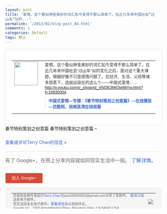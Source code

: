 ```yaml
---
layout: post
title: "爱情，这个看似神圣美妙的词汇如今变得不那么简单了。在近几年来中国社会“过
山车”似的..."
permalink: '/2013/02/blog-post_84.html'
comments: 1
categories: Default
tags: 默认
---
```

<!-- X-Notifications: 1:38f8423eb0000000 -->

<div style="border:solid 1px #dfdfdf;color:#686868;font:13px Arial"><div style="background-color:#fff;padding:20px;"><table cellpadding="0" cellspacing="0"><tr><td style="padding-right:15px;vertical-align:top"><a href="https://plus.google.com/_/notifications/emlink?emr=14900066512970582018&amp;emid=CLC-9q-9uLUCFUYKcgodFnUAAA&amp;path=%2F108643996575278738906&amp;dt=1360936992357&amp;uob=8"><img height="75" src="https://lh3.googleusercontent.com/-KKRGTyJ5Bl0/AAAAAAAAAAI/AAAAAAAAtnY/R4QEWIp3Ur0/s75-c-k-a/photo.jpg" style="border:solid 1px #cccccc;" width="75"/></a></td><td style="width:578px;color:#333;font:13px Arial;vertical-align:top"><div style="padding-bottom:10px">爱情，这个看似神圣美妙的词汇如今变得不那<wbr/>么简单了。在近几年来中国社会”过山车”似<wbr/>的变化之后，面对这个重大课题，婚姻好像不<wbr/>只是感情问题了。在经济、生活、父母等诸多<wbr/>因素下，造就出现在的这么个――中国式爱情<wbr/>……<a href="http://v.youku.com/v_show/id_XNDE3MjQwMjYw.html?f=18930304" rel="nofollow">http://v.youku<wbr/>.com/v_show/id_XNDE3<wbr/>MjQwMjYw.html?f=1893<wbr/>0304</a></div><div style="margin-bottom:10px;padding-left:10px; border-left:2px solid #EAEAEA"><span style="margin-right:5px"><a href="http://v.youku.com/v_show/id_XNDE3MjQwMjYw.html?f=18930304" style="color:#3366CC;text-decoration:none"><span style="font-weight:bold">中国式爱情―专辑：《春节特别策划之创意篇<wbr/>》―在线播放―优酷网，视频高清在线观看</span></a></span></div></td></tr></table></div></div>

<div style="padding-bottom:10px">春节特别策划之创意篇 春节特别策划之创意篇 –</div>

<a href="https://plus.google.com/_/notifications/emlink?emr=14900066512970582018&amp;emid=CLC-9q-9uLUCFUYKcgodFnUAAA&amp;path=%2F108643996575278738906%2Fposts%2FhWo7ctDg6r3%3Fgpinv%3DAMIXal9EKdZ_4jcaaWYJRZVb-4b-GY0yL5mOnhy7fuEANVJkidp-M1GoZFc4S-xb1GlOVScFeQEmOWIzMdW8XVtXwB1As98vsH1b2qckwVuaWZcOi2J_onM&amp;dt=1360936992357&amp;uob=8" style="color:#3366CC;text-decoration:none">查看或评论Terry Chan的信息 »</a>

<div style="margin-top:20px;border-top:solid 1px #dfdfdf"><div style="padding:15px 0;color:#686868;font:16px Arial">有了 Google+，在网上分享内容就如同现实生活中一般。 <a href="http://www.google.com/+/learnmore/" style="color:#3366CC;text-decoration:none">了解详情</a>。</div><p><a href="https://plus.google.com/_/notifications/emlink?emr=14900066512970582018&amp;emid=CLC-9q-9uLUCFUYKcgodFnUAAA&amp;path=%2F%3Fgpinv%3DAMIXal9EKdZ_4jcaaWYJRZVb-4b-GY0yL5mOnhy7fuEANVJkidp-M1GoZFc4S-xb1GlOVScFeQEmOWIzMdW8XVtXwB1As98vsH1b2qckwVuaWZcOi2J_onM&amp;dt=1360936992357&amp;uob=8" style="padding:1px 20px;min-width:54px;display:inline-block; background-color:#d44b38;text-align:center; font:13px Arial; border-radius:3px;color:#fff;border:solid 1px #dfdfdf; white-space:nowrap;text-decoration:none;height:30px;line-height:30px">加入 Google+</a></p></div>

<div style="border-top:solid 1px #dfdfdf;padding:0 20px; background-color:#f5f5f5"><table cellpadding="0" cellspacing="0" style="height:50px"><tbody><tr><td style="vertical-align:middle;width:100%; color:#636363;font:11px Arial; line-height:120%">您收到此邮件是因为<a href="https://plus.google.com/_/notifications/emlink?emr=14900066512970582018&amp;emid=CLC-9q-9uLUCFUYKcgodFnUAAA&amp;path=%2F108643996575278738906%3Fgpinv%3DAMIXal9EKdZ_4jcaaWYJRZVb-4b-GY0yL5mOnhy7fuEANVJkidp-M1GoZFc4S-xb1GlOVScFeQEmOWIzMdW8XVtXwB1As98vsH1b2qckwVuaWZcOi2J_onM&amp;dt=1360936992357&amp;uob=8" style="color:#3366CC;text-decoration:none">Terry Chan</a>与jack29834582t@gmail.com分享了本邮件。 <a href="https://plus.google.com/_/notifications/emlink?emr=14900066512970582018&amp;emid=CLC-9q-9uLUCFUYKcgodFnUAAA&amp;path=%2F_%2Fnonplus%2Femailsettings%3Fgpinv%3DAMIXal9EKdZ_4jcaaWYJRZVb-4b-GY0yL5mOnhy7fuEANVJkidp-M1GoZFc4S-xb1GlOVScFeQEmOWIzMdW8XVtXwB1As98vsH1b2qckwVuaWZcOi2J_onM%26est%3DADH5u8WYtYMXVSVrUEV8jsP87jul-WBOhFTCMLjK8eW7syHBXPKsej9rfVwDZDtGniA4Dc7moxs4VB_Fto-mrhKb4LOHhaBKJnqKscXTx-sMkt0mLFdUzDVPv0AAWcT_orXlonYNToEU4OAbeQfEQ8f-JXtAy46nyQ&amp;dt=1360936992357&amp;uob=8" style="color:#3366CC;text-decoration:none">取消订阅</a>这些电子邮件。<br/>您无法回复此电子邮件。<a href="https://plus.google.com/_/notifications/emlink?emr=14900066512970582018&amp;emid=CLC-9q-9uLUCFUYKcgodFnUAAA&amp;path=%2F108643996575278738906%2Fposts%2FhWo7ctDg6r3%3Fgpinv%3DAMIXal9EKdZ_4jcaaWYJRZVb-4b-GY0yL5mOnhy7fuEANVJkidp-M1GoZFc4S-xb1GlOVScFeQEmOWIzMdW8XVtXwB1As98vsH1b2qckwVuaWZcOi2J_onM&amp;dt=1360936992357&amp;uob=8" style="color:#3366CC;text-decoration:none">查看该信息</a>以添加评论。<br/>Google Inc., 1600 Amphitheatre Pkwy, Mountain View, CA 94043 USA</td><td><img src="https://ssl.gstatic.com/s2/oz/images/notifications/logo/google-plus-6617a72bb36cc548861652780c9e6ff1.png"/></td></tr></tbody></table></div>